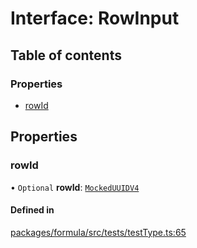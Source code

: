 # Interface: RowInput

## Table of contents

### Properties

- [rowId](RowInput.md#rowid)

## Properties

### <a id="rowid" name="rowid"></a> rowId

• `Optional` **rowId**: [`MockedUUIDV4`](../README.md#mockeduuidv4)

#### Defined in

[packages/formula/src/tests/testType.ts:65](https://github.com/mashcard/mashcard/blob/main/packages/formula/src/tests/testType.ts#L65)
